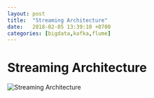 ```yaml
---
layout: post
title:  "Streaming Architecture"
date:   2018-02-05 13:39:10 +0700
categories: [bigdata,kafka,flume]
---
```


# Streaming Architecture

![Streaming Architecture](https://user-images.githubusercontent.com/1449153/35788803-0dfd9e96-0a7b-11e8-95be-9f5c00891521.png  "Streaming Architecture")